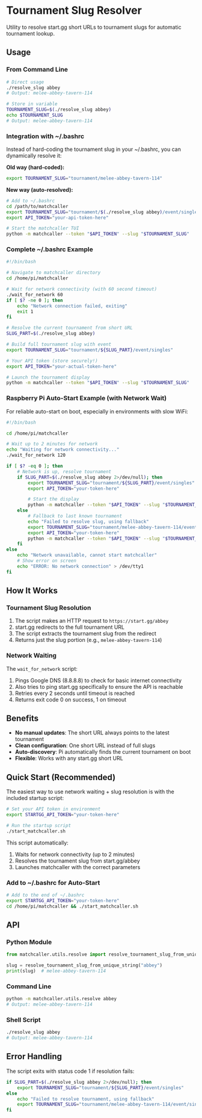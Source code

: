 # Tournament Slug Resolver

Utility to resolve start.gg short URLs to tournament slugs for automatic tournament lookup.

## Usage

### From Command Line

```bash
# Direct usage
./resolve_slug abbey
# Output: melee-abbey-tavern-114

# Store in variable
TOURNAMENT_SLUG=$(./resolve_slug abbey)
echo $TOURNAMENT_SLUG
# Output: melee-abbey-tavern-114
```

### Integration with ~/.bashrc

Instead of hard-coding the tournament slug in your ~/.bashrc, you can dynamically resolve it:

**Old way (hard-coded):**
```bash
export TOURNAMENT_SLUG="tournament/melee-abbey-tavern-114"
```

**New way (auto-resolved):**
```bash
# Add to ~/.bashrc
cd /path/to/matchcaller
export TOURNAMENT_SLUG="tournament/$(./resolve_slug abbey)/event/singles"
export API_TOKEN="your-api-token-here"

# Start the matchcaller TUI
python -m matchcaller --token "$API_TOKEN" --slug "$TOURNAMENT_SLUG"
```

### Complete ~/.bashrc Example

```bash
#!/bin/bash

# Navigate to matchcaller directory
cd /home/pi/matchcaller

# Wait for network connectivity (with 60 second timeout)
./wait_for_network 60
if [ $? -ne 0 ]; then
    echo "Network connection failed, exiting"
    exit 1
fi

# Resolve the current tournament from short URL
SLUG_PART=$(./resolve_slug abbey)

# Build full tournament slug with event
export TOURNAMENT_SLUG="tournament/${SLUG_PART}/event/singles"

# Your API token (store securely!)
export API_TOKEN="your-actual-token-here"

# Launch the tournament display
python -m matchcaller --token "$API_TOKEN" --slug "$TOURNAMENT_SLUG"
```

### Raspberry Pi Auto-Start Example (with Network Wait)

For reliable auto-start on boot, especially in environments with slow WiFi:

```bash
#!/bin/bash

cd /home/pi/matchcaller

# Wait up to 2 minutes for network
echo "Waiting for network connectivity..."
./wait_for_network 120

if [ $? -eq 0 ]; then
    # Network is up, resolve tournament
    if SLUG_PART=$(./resolve_slug abbey 2>/dev/null); then
        export TOURNAMENT_SLUG="tournament/${SLUG_PART}/event/singles"
        export API_TOKEN="your-token-here"

        # Start the display
        python -m matchcaller --token "$API_TOKEN" --slug "$TOURNAMENT_SLUG"
    else
        # Fallback to last known tournament
        echo "Failed to resolve slug, using fallback"
        export TOURNAMENT_SLUG="tournament/melee-abbey-tavern-114/event/singles"
        export API_TOKEN="your-token-here"
        python -m matchcaller --token "$API_TOKEN" --slug "$TOURNAMENT_SLUG"
    fi
else
    echo "Network unavailable, cannot start matchcaller"
    # Show error on screen
    echo "ERROR: No network connection" > /dev/tty1
fi
```

## How It Works

### Tournament Slug Resolution

1. The script makes an HTTP request to `https://start.gg/abbey`
2. start.gg redirects to the full tournament URL
3. The script extracts the tournament slug from the redirect
4. Returns just the slug portion (e.g., `melee-abbey-tavern-114`)

### Network Waiting

The `wait_for_network` script:
1. Pings Google DNS (8.8.8.8) to check for basic internet connectivity
2. Also tries to ping start.gg specifically to ensure the API is reachable
3. Retries every 2 seconds until timeout is reached
4. Returns exit code 0 on success, 1 on timeout

## Benefits

- **No manual updates**: The short URL always points to the latest tournament
- **Clean configuration**: One short URL instead of full slugs
- **Auto-discovery**: Pi automatically finds the current tournament on boot
- **Flexible**: Works with any start.gg short URL

## Quick Start (Recommended)

The easiest way to use network waiting + slug resolution is with the included startup script:

```bash
# Set your API token in environment
export STARTGG_API_TOKEN="your-token-here"

# Run the startup script
./start_matchcaller.sh
```

This script automatically:
1. Waits for network connectivity (up to 2 minutes)
2. Resolves the tournament slug from start.gg/abbey
3. Launches matchcaller with the correct parameters

### Add to ~/.bashrc for Auto-Start

```bash
# Add to the end of ~/.bashrc
export STARTGG_API_TOKEN="your-token-here"
cd /home/pi/matchcaller && ./start_matchcaller.sh
```

## API

### Python Module

```python
from matchcaller.utils.resolve import resolve_tournament_slug_from_unique_string

slug = resolve_tournament_slug_from_unique_string("abbey")
print(slug)  # melee-abbey-tavern-114
```

### Command Line

```bash
python -m matchcaller.utils.resolve abbey
# Output: melee-abbey-tavern-114
```

### Shell Script

```bash
./resolve_slug abbey
# Output: melee-abbey-tavern-114
```

## Error Handling

The script exits with status code 1 if resolution fails:

```bash
if SLUG_PART=$(./resolve_slug abbey 2>/dev/null); then
    export TOURNAMENT_SLUG="tournament/${SLUG_PART}/event/singles"
else
    echo "Failed to resolve tournament, using fallback"
    export TOURNAMENT_SLUG="tournament/melee-abbey-tavern-114/event/singles"
fi
```
